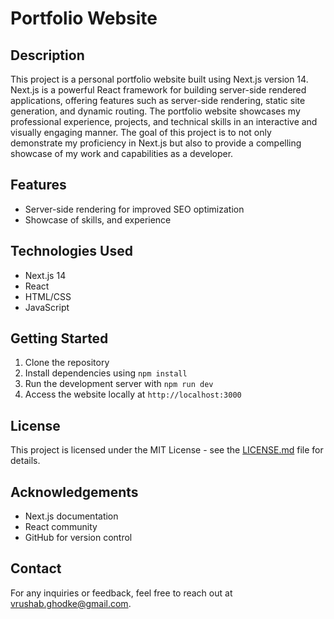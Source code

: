 # Portfolio Website

## Description

This project is a personal portfolio website built using Next.js version 14. Next.js is a powerful React framework for building server-side rendered applications, offering features such as server-side rendering, static site generation, and dynamic routing. The portfolio website showcases my professional experience, projects, and technical skills in an interactive and visually engaging manner. The goal of this project is to not only demonstrate my proficiency in Next.js but also to provide a compelling showcase of my work and capabilities as a developer.

## Features

- Server-side rendering for improved SEO optimization
- Showcase of skills, and experience

## Technologies Used

- Next.js 14
- React
- HTML/CSS
- JavaScript

## Getting Started

1. Clone the repository
2. Install dependencies using `npm install`
3. Run the development server with `npm run dev`
4. Access the website locally at `http://localhost:3000`

## License

This project is licensed under the MIT License - see the [LICENSE.md](LICENSE.md) file for details.

## Acknowledgements

- Next.js documentation
- React community
- GitHub for version control

## Contact

For any inquiries or feedback, feel free to reach out at [vrushab.ghodke@gmail.com](mailto:vrushab.ghodke@gmail.com).
